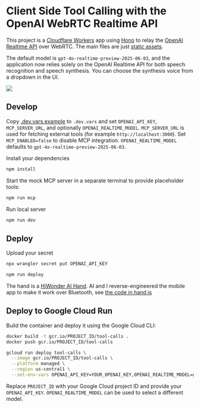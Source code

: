# Client Side Tool Calling with the OpenAI WebRTC Realtime API

This project is a [Cloudflare Workers](https://developers.cloudflare.com) app using [Hono](https://honojs.dev) to relay the [OpenAI Realtime API](https://platform.openai.com/docs/api-reference/realtime) over WebRTC. The main files are just [static assets](https://developers.cloudflare.com/workers/static-assets/).

The default model is `gpt-4o-realtime-preview-2025-06-03`, and the application now relies solely on the OpenAI Realtime API for both speech recognition and speech synthesis.
You can choose the synthesis voice from a dropdown in the UI.

[<img src="https://img.youtube.com/vi/TcOytsfva0o/0.jpg">](https://youtu.be/TcOytsfva0o 'Client Side Tool Calling with the OpenAI WebRTC Realtime API')

## Develop

Copy [.dev.vars.example](./.dev.vars.example) to `.dev.vars` and set `OPENAI_API_KEY`, `MCP_SERVER_URL`, and optionally `OPENAI_REALTIME_MODEL`.
`MCP_SERVER_URL` is used for fetching external tools (for example `http://localhost:3000`).
Set `MCP_ENABLED=false` to disable MCP integration. `OPENAI_REALTIME_MODEL` defaults to `gpt-4o-realtime-preview-2025-06-03`.

Install your dependencies

```bash
npm install
```

Start the mock MCP server in a separate terminal to provide placeholder tools:

```bash
npm run mcp
```

Run local server

```bash
npm run dev
```

## Deploy

Upload your secret

```bash
npx wrangler secret put OPENAI_API_KEY
```

```bash
npm run deploy
```

The hand is a [HiWonder AI Hand](https://www.hiwonder.com/products/aihand?variant=41022039654487). AI and I reverse-engineered the mobile app to make it work over Bluetooth, see [the code in hand.js](./public/hand.js)

## Deploy to Google Cloud Run

Build the container and deploy it using the Google Cloud CLI:

```bash
docker build -t gcr.io/PROJECT_ID/tool-calls .
docker push gcr.io/PROJECT_ID/tool-calls

gcloud run deploy tool-calls \
  --image gcr.io/PROJECT_ID/tool-calls \
  --platform managed \
  --region us-central1 \
  --set-env-vars OPENAI_API_KEY=YOUR_OPENAI_KEY,OPENAI_REALTIME_MODEL=gpt-4o-realtime-preview-2025-06-03
```

Replace `PROJECT_ID` with your Google Cloud project ID and provide your `OPENAI_API_KEY`. `OPENAI_REALTIME_MODEL` can be used to select a different model.
